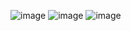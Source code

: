 ![image](https://github.com/user-attachments/assets/2bce376b-9773-482a-b6f5-186a82af954e)
![image](https://github.com/user-attachments/assets/64e47d95-63fd-4111-8594-e11a3a705500)
![image](https://github.com/user-attachments/assets/943ebbe7-4d98-4a76-bc2c-af979c5b9bc1)


